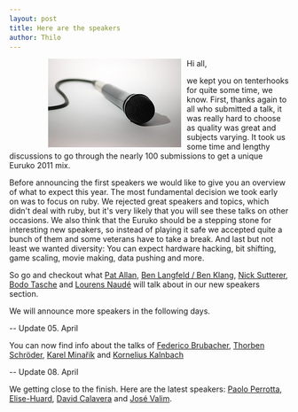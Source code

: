 ```yaml
---
layout: post
title: Here are the speakers
author: Thilo
---
```


<img src="/images/micro.jpg" style="float:left; margin-left:70px; margin-right: 10px" alt="by visual.dichotomy">

Hi all,

we kept you on tenterhooks for quite some time, we know. First, thanks again to all who submitted a talk, it was really hard to choose as quality was great and subjects varying. It took us some time and lengthy discussions to go through the nearly 100 submissions to get a unique Euruko 2011 mix. 

Before announcing the first speakers we would like to give you an overview of what to expect this year. The most fundamental decision we took early on was to focus on ruby. We rejected great speakers and topics, which didn't deal with ruby, but it's very likely that you will see these talks on other occasions. We also think that the Euruko should be a stepping stone for interesting new speakers, so instead of playing it safe we accepted quite a bunch of them and some veterans have to take a break. And last but not least we wanted diversity: You can expect hardware hacking, bit shifting, game scaling, movie making, data pushing and more.


So go and checkout what [Pat Allan](/speakers.html#Pat-Allan), [Ben Langfeld / Ben Klang](/speakers.html#Ben-Langfeld), [Nick Sutterer](/speakers.html#Nick-Sutterer), [Bodo Tasche](/speakers.html#Bodo-Tasche) and [Lourens Naudé](/speakers.html#Lourens-Naude) will talk about in our new speakers section. 

We will announce more speakers in the following days.

-- Update 05. April

You can now find info about the talks of [Federico Brubacher](/speakers.html#Federico-Brubacher), [Thorben Schröder](/speakers.html#Thorben-Schroeder), [Karel Minařík](/speakers.html#Karel-Minarik) and [Kornelius Kalnbach](/speakers.html#Kornelius-Kalnbach)

-- Update 08. April

We getting close to the finish. Here are the latest speakers:
[Paolo Perrotta](/speakers.html#Paolo-Perrotta), 
[Elise-Huard](/speakers.html#Elise-Huard), [David Calavera](/speakers.html#David-Calavera) and [José Valim](/speakers.html#Jose-Valim).
